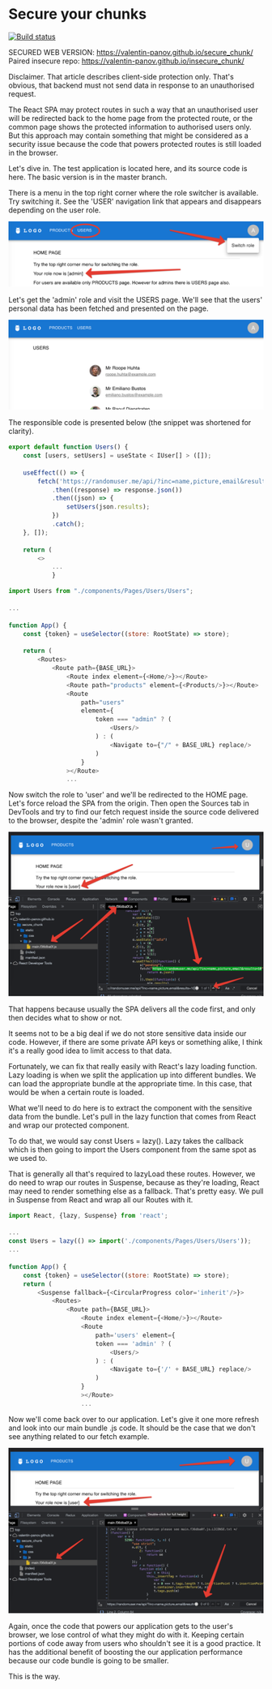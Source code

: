 # Secure your chunks

[![Build status](https://ci.appveyor.com/api/projects/status/b15eamwtlcqhwsed?svg=true)](https://ci.appveyor.com/project/vapanov/secure-chunk)

SECURED WEB VERSION: https://valentin-panov.github.io/secure_chunk/
Paired insecure repo: https://valentin-panov.github.io/insecure_chunk/

Disclaimer. That article describes client-side protection only. That's obvious, that backend must not send data in
response to an unauthorised request.

The React SPA may protect routes in such a way that an unauthorised user will be redirected back to the home page from
the protected route, or the common page shows the protected information to authorised users only. But this approach may
contain something that might be considered as a security issue because the code that powers protected routes is still
loaded in the browser.

Let's dive in. The test application is located here, and its source code is here. The basic version is in the master
branch.

There is a menu in the top right corner where the role switcher is available. Try switching it. See the 'USER'
navigation link that appears and disappears depending on the user role.

![](public/1.png)

Let's get the 'admin' role and visit the USERS page. We'll see that the users' personal data has been fetched and
presented on the page.

![](public/2.png)

The responsible code is presented below (the snippet was shortened for clarity).

```javascript
export default function Users() {
    const [users, setUsers] = useState < IUser[] > ([]);

    useEffect(() => {
        fetch('https://randomuser.me/api/?inc=name,picture,email&results=10')
            .then((response) => response.json())
            .then((json) => {
                setUsers(json.results);
            })
            .catch();
    }, []);

    return (
        <>
            ...
            }
```

```javascript
import Users from "./components/Pages/Users/Users";

...

function App() {
    const {token} = useSelector((store: RootState) => store);

    return (
        <Routes>
            <Route path={BASE_URL}>
                <Route index element={<Home/>}></Route>
                <Route path="products" element={<Products/>}></Route>
                <Route
                    path="users"
                    element={
                        token === "admin" ? (
                            <Users/>
                        ) : (
                            <Navigate to={"/" + BASE_URL} replace/>
                        )
                    }
                ></Route>
                ...
```

Now switch the role to 'user' and we'll be redirected to the HOME page. Let's force reload the SPA from the origin. Then
open the Sources tab in DevTools and try to find our fetch request inside the source code delivered to the browser,
despite the 'admin' role wasn't granted.

![](public/3.png)

That happens because usually the SPA delivers all the code first, and only then decides what to show or not.

It seems not to be a big deal if we do not store sensitive data inside our code. However, if there are some private API
keys or something alike, I think it's a really good idea to limit access to that data.

Fortunately, we can fix that really easily with React's lazy loading function. Lazy loading is when we split the
application up into different bundles. We can load the appropriate bundle at the appropriate time. In this case, that
would be when a certain route is loaded.

What we'll need to do here is to extract the component with the sensitive data from the bundle. Let's pull in the lazy
function that comes from React and wrap our protected component.

To do that, we would say const Users = lazy(). Lazy takes the callback which is then going to import the Users component
from the same spot as we used to.

That is generally all that's required to lazyLoad these routes. However, we do need to wrap our routes in Suspense,
because as they're loading, React may need to render something else as a fallback. That's pretty easy. We pull in
Suspense from React and wrap all our Routes with it.

```javascript
import React, {lazy, Suspense} from 'react';

...
const Users = lazy(() => import('./components/Pages/Users/Users'));
...

function App() {
    const {token} = useSelector((store: RootState) => store);
    return (
        <Suspense fallback={<CircularProgress color='inherit'/>}>
            <Routes>
                <Route path={BASE_URL}>
                    <Route index element={<Home/>}></Route>
                    <Route
                        path='users' element={
                        token === 'admin' ? (
                            <Users/>
                        ) : (
                            <Navigate to={'/' + BASE_URL} replace/>
                        )
                    }
                    ></Route>
                    ...
```

Now we'll come back over to our application. Let's give it one more refresh and look into our main bundle .js code. It
should be the case that we don't see anything related to our fetch example.

![](public/4.png)

Again, once the code that powers our application gets to the user's browser, we lose control of what they might do with
it. Keeping certain portions of code away from users who shouldn't see it is a good practice. It has the additional
benefit of boosting the our application performance because our code bundle is going to be smaller.

This is the way.